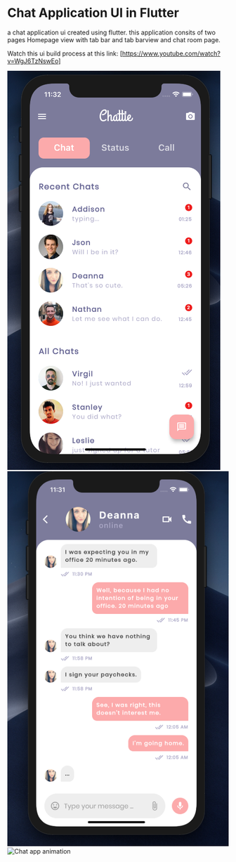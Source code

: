 # Chat Application UI in Flutter
a chat application ui created using flutter. this application consits of two pages Homepage view with tab bar and tab barview and chat room page.

Watch this ui build process at this link: [https://www.youtube.com/watch?v=WgJ6TzNswEo]

![Chat app home screen](screenshot/app-screen-1.png)
![Chat app home screen](screenshot/app-screen-2.png)
![Chat app animation](screenshot/video.gif)
